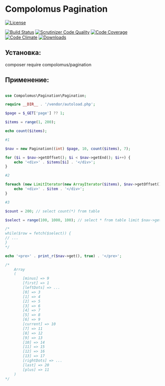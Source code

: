 # Compolomus Pagination

[![License](https://poser.pugx.org/compolomus/Pagination/license)](https://packagist.org/packages/compolomus/Pagination)

[![Build Status](https://scrutinizer-ci.com/g/Compolomus/Pagination/badges/build.png?b=master)](https://scrutinizer-ci.com/g/Compolomus/Pagination/build-status/master)
[![Scrutinizer Code Quality](https://scrutinizer-ci.com/g/Compolomus/Pagination/badges/quality-score.png?b=master)](https://scrutinizer-ci.com/g/Compolomus/Pagination/?branch=master)
[![Code Coverage](https://scrutinizer-ci.com/g/Compolomus/Pagination/badges/coverage.png?b=master)](https://scrutinizer-ci.com/g/Compolomus/Pagination/?branch=master)
[![Code Climate](https://codeclimate.com/github/Compolomus/Pagination/badges/gpa.svg)](https://codeclimate.com/github/Compolomus/Pagination)
[![Downloads](https://poser.pugx.org/compolomus/Pagination/downloads)](https://packagist.org/packages/compolomus/Pagination)

## Установка:

composer require compolomus/pagination

## Применение:

```php

use Compolomus\Pagination\Pagination;

require __DIR__ . '/vendor/autoload.php';

$page = $_GET['page'] ?? 1;

$items = range(1, 200);

echo count($items);

#1

$nav = new Pagination((int) $page, 10, count($items), 7);

for ($i = $nav->getOffset(); $i < $nav->getEnd(); $i++) {
    echo '<div>' . $items[$i] . '</div>';
}

#2

foreach (new LimitIterator(new ArrayIterator($items), $nav->getOffset(), $nav->getLimit()) as $item) {
    echo '<div>' . $item . '</div>';
}

#3

$count = 200; // select count(*) from table

$select = range(100, 1000, 100); // select * from table limit $nav->getLimit() offset $nav->getOffset()

/*
while($row = fetch($select)) {
// ...
}
*/

echo '<pre>' . print_r($nav->get(), true) . '</pre>';

/*
    Array
    (
        [minus] => 9
        [first] => 1
        [leftDots] => ...
        [0] => 3
        [1] => 4
        [2] => 5
        [3] => 6
        [4] => 7
        [5] => 8
        [6] => 9
        [current] => 10
        [7] => 11
        [8] => 12
        [9] => 13
        [10] => 14
        [11] => 15
        [12] => 16
        [13] => 17
        [rightDots] => ...
        [last] => 20
        [plus] => 11
    )
*/

```
